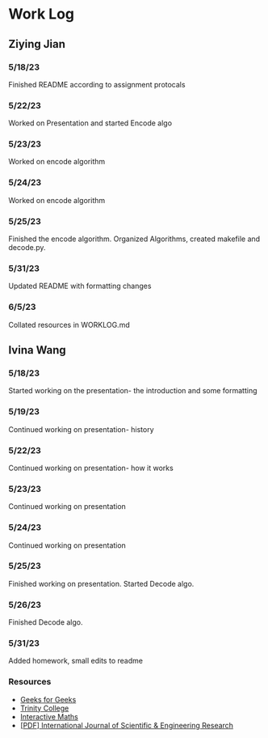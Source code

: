 # Work Log

## Ziying Jian

### 5/18/23

Finished README according to assignment protocals

### 5/22/23
Worked on Presentation and started Encode algo

### 5/23/23
Worked on encode algorithm

### 5/24/23
Worked on encode algorithm

### 5/25/23
Finished the encode algorithm. Organized Algorithms, created makefile and decode.py.

### 5/31/23
Updated README with formatting changes

### 6/5/23
Collated resources in WORKLOG.md

## Ivina Wang

### 5/18/23

Started working on the presentation- the introduction and some formatting

### 5/19/23

Continued working on presentation- history

### 5/22/23

Continued working on presentation- how it works

### 5/23/23
Continued working on presentation

### 5/24/23
Continued working on presentation

### 5/25/23
Finished working on presentation. Started Decode algo.

### 5/26/23
Finished Decode algo.

### 5/31/23
Added homework, small edits to readme

### Resources
* [Geeks for Geeks](https://www.google.com/url?q=https://www.geeksforgeeks.org/rail-fence-cipher-encryption-decryption/&sa=D&source=docs&ust=1686027049172084&usg=AOvVaw08KrXuOKeYoxMayPZKoOUN)
* [Trinity College](http://www.cs.trincoll.edu/~crypto/historical/railfence.html)
* [Interactive Maths](https://crypto.interactive-maths.com/rail-fence-cipher.html)
* [[PDF] International Journal of Scientific & Engineering Research](https://www.google.com/url?sa=t&rct=j&q=&esrc=s&source=web&cd=&ved=2ahUKEwjDmqPxvPz-AhUfkIkEHTApDKUQFnoECDAQAQ&url=https%3A%2F%2Fosf.io%2Fpreprints%2Finarxiv%2Fh5jnz%2Fdownload&usg=AOvVaw26RHmQMAjHuc2IWu9k2d_o)


